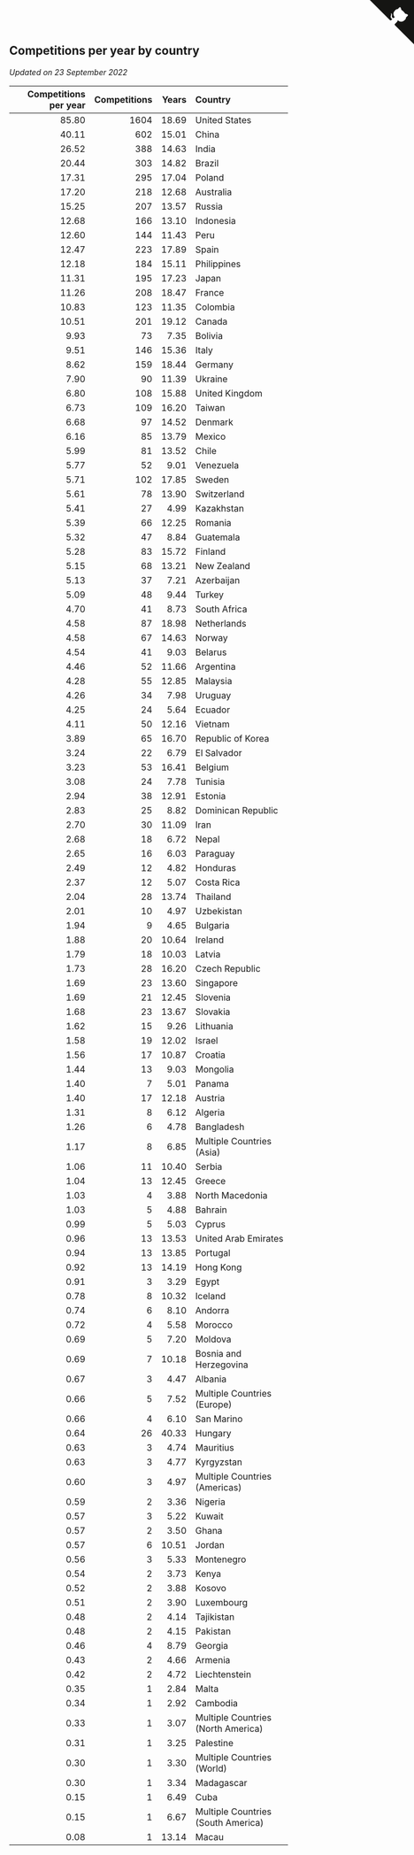 ## Competitions per year by country

*Updated on 23 September 2022*

| Competitions per year | Competitions | Years | Country |
| ---: | ---: | ---: | :--- |
| 85.80 | 1604 | 18.69 | United States |
| 40.11 | 602 | 15.01 | China |
| 26.52 | 388 | 14.63 | India |
| 20.44 | 303 | 14.82 | Brazil |
| 17.31 | 295 | 17.04 | Poland |
| 17.20 | 218 | 12.68 | Australia |
| 15.25 | 207 | 13.57 | Russia |
| 12.68 | 166 | 13.10 | Indonesia |
| 12.60 | 144 | 11.43 | Peru |
| 12.47 | 223 | 17.89 | Spain |
| 12.18 | 184 | 15.11 | Philippines |
| 11.31 | 195 | 17.23 | Japan |
| 11.26 | 208 | 18.47 | France |
| 10.83 | 123 | 11.35 | Colombia |
| 10.51 | 201 | 19.12 | Canada |
| 9.93 | 73 | 7.35 | Bolivia |
| 9.51 | 146 | 15.36 | Italy |
| 8.62 | 159 | 18.44 | Germany |
| 7.90 | 90 | 11.39 | Ukraine |
| 6.80 | 108 | 15.88 | United Kingdom |
| 6.73 | 109 | 16.20 | Taiwan |
| 6.68 | 97 | 14.52 | Denmark |
| 6.16 | 85 | 13.79 | Mexico |
| 5.99 | 81 | 13.52 | Chile |
| 5.77 | 52 | 9.01 | Venezuela |
| 5.71 | 102 | 17.85 | Sweden |
| 5.61 | 78 | 13.90 | Switzerland |
| 5.41 | 27 | 4.99 | Kazakhstan |
| 5.39 | 66 | 12.25 | Romania |
| 5.32 | 47 | 8.84 | Guatemala |
| 5.28 | 83 | 15.72 | Finland |
| 5.15 | 68 | 13.21 | New Zealand |
| 5.13 | 37 | 7.21 | Azerbaijan |
| 5.09 | 48 | 9.44 | Turkey |
| 4.70 | 41 | 8.73 | South Africa |
| 4.58 | 87 | 18.98 | Netherlands |
| 4.58 | 67 | 14.63 | Norway |
| 4.54 | 41 | 9.03 | Belarus |
| 4.46 | 52 | 11.66 | Argentina |
| 4.28 | 55 | 12.85 | Malaysia |
| 4.26 | 34 | 7.98 | Uruguay |
| 4.25 | 24 | 5.64 | Ecuador |
| 4.11 | 50 | 12.16 | Vietnam |
| 3.89 | 65 | 16.70 | Republic of Korea |
| 3.24 | 22 | 6.79 | El Salvador |
| 3.23 | 53 | 16.41 | Belgium |
| 3.08 | 24 | 7.78 | Tunisia |
| 2.94 | 38 | 12.91 | Estonia |
| 2.83 | 25 | 8.82 | Dominican Republic |
| 2.70 | 30 | 11.09 | Iran |
| 2.68 | 18 | 6.72 | Nepal |
| 2.65 | 16 | 6.03 | Paraguay |
| 2.49 | 12 | 4.82 | Honduras |
| 2.37 | 12 | 5.07 | Costa Rica |
| 2.04 | 28 | 13.74 | Thailand |
| 2.01 | 10 | 4.97 | Uzbekistan |
| 1.94 | 9 | 4.65 | Bulgaria |
| 1.88 | 20 | 10.64 | Ireland |
| 1.79 | 18 | 10.03 | Latvia |
| 1.73 | 28 | 16.20 | Czech Republic |
| 1.69 | 23 | 13.60 | Singapore |
| 1.69 | 21 | 12.45 | Slovenia |
| 1.68 | 23 | 13.67 | Slovakia |
| 1.62 | 15 | 9.26 | Lithuania |
| 1.58 | 19 | 12.02 | Israel |
| 1.56 | 17 | 10.87 | Croatia |
| 1.44 | 13 | 9.03 | Mongolia |
| 1.40 | 7 | 5.01 | Panama |
| 1.40 | 17 | 12.18 | Austria |
| 1.31 | 8 | 6.12 | Algeria |
| 1.26 | 6 | 4.78 | Bangladesh |
| 1.17 | 8 | 6.85 | Multiple Countries (Asia) |
| 1.06 | 11 | 10.40 | Serbia |
| 1.04 | 13 | 12.45 | Greece |
| 1.03 | 4 | 3.88 | North Macedonia |
| 1.03 | 5 | 4.88 | Bahrain |
| 0.99 | 5 | 5.03 | Cyprus |
| 0.96 | 13 | 13.53 | United Arab Emirates |
| 0.94 | 13 | 13.85 | Portugal |
| 0.92 | 13 | 14.19 | Hong Kong |
| 0.91 | 3 | 3.29 | Egypt |
| 0.78 | 8 | 10.32 | Iceland |
| 0.74 | 6 | 8.10 | Andorra |
| 0.72 | 4 | 5.58 | Morocco |
| 0.69 | 5 | 7.20 | Moldova |
| 0.69 | 7 | 10.18 | Bosnia and Herzegovina |
| 0.67 | 3 | 4.47 | Albania |
| 0.66 | 5 | 7.52 | Multiple Countries (Europe) |
| 0.66 | 4 | 6.10 | San Marino |
| 0.64 | 26 | 40.33 | Hungary |
| 0.63 | 3 | 4.74 | Mauritius |
| 0.63 | 3 | 4.77 | Kyrgyzstan |
| 0.60 | 3 | 4.97 | Multiple Countries (Americas) |
| 0.59 | 2 | 3.36 | Nigeria |
| 0.57 | 3 | 5.22 | Kuwait |
| 0.57 | 2 | 3.50 | Ghana |
| 0.57 | 6 | 10.51 | Jordan |
| 0.56 | 3 | 5.33 | Montenegro |
| 0.54 | 2 | 3.73 | Kenya |
| 0.52 | 2 | 3.88 | Kosovo |
| 0.51 | 2 | 3.90 | Luxembourg |
| 0.48 | 2 | 4.14 | Tajikistan |
| 0.48 | 2 | 4.15 | Pakistan |
| 0.46 | 4 | 8.79 | Georgia |
| 0.43 | 2 | 4.66 | Armenia |
| 0.42 | 2 | 4.72 | Liechtenstein |
| 0.35 | 1 | 2.84 | Malta |
| 0.34 | 1 | 2.92 | Cambodia |
| 0.33 | 1 | 3.07 | Multiple Countries (North America) |
| 0.31 | 1 | 3.25 | Palestine |
| 0.30 | 1 | 3.30 | Multiple Countries (World) |
| 0.30 | 1 | 3.34 | Madagascar |
| 0.15 | 1 | 6.49 | Cuba |
| 0.15 | 1 | 6.67 | Multiple Countries (South America) |
| 0.08 | 1 | 13.14 | Macau |


<a href="https://github.com/jonatanklosko/wca_statistics" class="github-corner" aria-label="View source on Github"><svg width="80" height="80" viewBox="0 0 250 250" style="fill:#151513; color:#fff; position: absolute; top: 0; border: 0; right: 0;" aria-hidden="true"><path d="M0,0 L115,115 L130,115 L142,142 L250,250 L250,0 Z"></path><path d="M128.3,109.0 C113.8,99.7 119.0,89.6 119.0,89.6 C122.0,82.7 120.5,78.6 120.5,78.6 C119.2,72.0 123.4,76.3 123.4,76.3 C127.3,80.9 125.5,87.3 125.5,87.3 C122.9,97.6 130.6,101.9 134.4,103.2" fill="currentColor" style="transform-origin: 130px 106px;" class="octo-arm"></path><path d="M115.0,115.0 C114.9,115.1 118.7,116.5 119.8,115.4 L133.7,101.6 C136.9,99.2 139.9,98.4 142.2,98.6 C133.8,88.0 127.5,74.4 143.8,58.0 C148.5,53.4 154.0,51.2 159.7,51.0 C160.3,49.4 163.2,43.6 171.4,40.1 C171.4,40.1 176.1,42.5 178.8,56.2 C183.1,58.6 187.2,61.8 190.9,65.4 C194.5,69.0 197.7,73.2 200.1,77.6 C213.8,80.2 216.3,84.9 216.3,84.9 C212.7,93.1 206.9,96.0 205.4,96.6 C205.1,102.4 203.0,107.8 198.3,112.5 C181.9,128.9 168.3,122.5 157.7,114.1 C157.9,116.9 156.7,120.9 152.7,124.9 L141.0,136.5 C139.8,137.7 141.6,141.9 141.8,141.8 Z" fill="currentColor" class="octo-body"></path></svg></a><style>.github-corner:hover .octo-arm{animation:octocat-wave 560ms ease-in-out}@keyframes octocat-wave{0%,100%{transform:rotate(0)}20%,60%{transform:rotate(-25deg)}40%,80%{transform:rotate(10deg)}}@media (max-width:500px){.github-corner:hover .octo-arm{animation:none}.github-corner .octo-arm{animation:octocat-wave 560ms ease-in-out}}</style>
